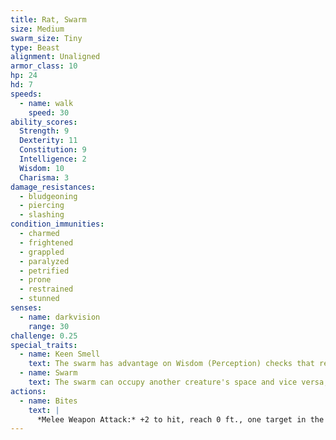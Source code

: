```yaml
---
title: Rat, Swarm
size: Medium
swarm_size: Tiny
type: Beast
alignment: Unaligned
armor_class: 10
hp: 24
hd: 7
speeds:
  - name: walk
    speed: 30
ability_scores:
  Strength: 9
  Dexterity: 11
  Constitution: 9
  Intelligence: 2
  Wisdom: 10
  Charisma: 3
damage_resistances:
  - bludgeoning
  - piercing
  - slashing
condition_immunities:
  - charmed
  - frightened
  - grappled
  - paralyzed
  - petrified
  - prone
  - restrained
  - stunned
senses:
  - name: darkvision
    range: 30
challenge: 0.25
special_traits:
  - name: Keen Smell
    text: The swarm has advantage on Wisdom (Perception) checks that rely on smell.
  - name: Swarm
    text: The swarm can occupy another creature's space and vice versa, and the swarm can move through any opening large enough for a size Tiny rat. The swarm can't regain hit points or gain temporary hit points.
actions:
  - name: Bites
    text: |
      *Melee Weapon Attack:* +2 to hit, reach 0 ft., one target in the swarm's space. *Hit:* 7 (2d6) piercing damage, or 3 (1d6) piercing damage if the swarm has half of its hit points or fewer.
---
```

